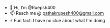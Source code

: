 - 👋 Hi, I’m @Ruepsh400
- 📫 Reach me @ pathakrupesh400@gmail.com
- ⚡ Fun fact: I have no clue about what I'm doing 

<!---
Ruepsh400/Ruepsh400 is a ✨ special ✨ repository because its `README.md` (this file) appears on your GitHub profile.
You can click the Preview link to take a look at your changes.
--->
